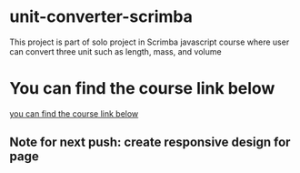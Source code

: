 # unit-converter-scrimba
This project is part of solo project in Scrimba javascript course where user can convert three unit such as length, mass, and volume

# You can find the course link below
[you can find the course link below](https://scrimba.com/learn/learnjavascript)

## Note for next push: create responsive design for page
